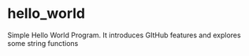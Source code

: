 # hello_world
Simple Hello World Program.
It introduces GItHub features and explores some string functions
